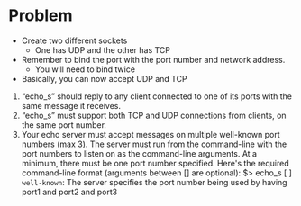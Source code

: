 # Problem
* Create two different sockets
  * One has UDP and the other has TCP
* Remember to bind the port with the port number and network address.
  * You will need to bind twice
* Basically, you can now accept UDP and TCP
1. “echo_s” should reply to any client connected to one of its ports with the same message it receives. 
2. “echo_s” must support both TCP and UDP connections from clients, on the same port number. 
3. Your echo server must accept messages on multiple well-known port numbers (max 3). The server must 
run from the command-line with the port numbers to listen on as the command-line arguments. At a 
minimum, there must be one port number specified. Here's the required command-line format 
(arguments between [] are optional): 
$> echo_s <port1> [<port2> <port3>]
`well-known`: The server specifies the port number being used by having port1 and port2 and port3
